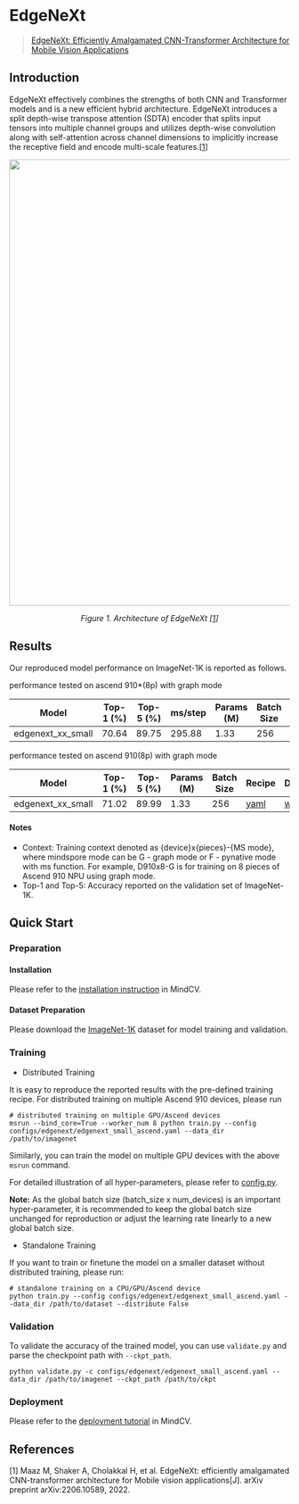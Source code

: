# EdgeNeXt

> [EdgeNeXt: Efficiently Amalgamated CNN-Transformer Architecture for Mobile Vision Applications](https://arxiv.org/abs/2206.10589)

## Introduction

EdgeNeXt effectively combines the strengths of both CNN and Transformer models and is a
new efficient hybrid architecture. EdgeNeXt introduces a split depth-wise transpose
attention (SDTA) encoder that splits input tensors into multiple channel groups and
utilizes depth-wise convolution along with self-attention across channel dimensions
to implicitly increase the receptive field and encode multi-scale features.[[1](#references)]

<p align="center">
  <img src="https://user-images.githubusercontent.com/52945530/210045582-d31f832d-22e0-47bd-927f-74cf2daed91a.png" width=800 />
</p>
<p align="center">
  <em>Figure 1. Architecture of EdgeNeXt [<a href="#references">1</a>] </em>
</p>

## Results

Our reproduced model performance on ImageNet-1K is reported as follows.

performance tested on ascend 910*(8p) with graph mode

<div align="center">

| Model             | Top-1 (%) | Top-5 (%) | ms/step | Params (M) | Batch Size | Recipe                                                                                                   | Download                                                                                                        |
| ----------------- | --------- | --------- | ------- | ---------- | ---------- | -------------------------------------------------------------------------------------------------------- | --------------------------------------------------------------------------------------------------------------- |
| edgenext_xx_small | 70.64     | 89.75     | 295.88  | 1.33       | 256        | [yaml](https://github.com/mindspore-lab/mindcv/blob/main/configs/edgenext/edgenext_xx_small_ascend.yaml) | [weights](https://download-mindspore.osinfra.cn/toolkits/mindcv/edgenext/edgenext_xx_small-cad13d2c-910v2.ckpt) |


</div>

performance tested on ascend 910(8p) with graph mode

<div align="center">

| Model             | Top-1 (%) | Top-5 (%) | Params (M) | Batch Size | Recipe                                                                                                   | Download                                                                                          |
| ----------------- | --------- | --------- | ---------- | ---------- | -------------------------------------------------------------------------------------------------------- | ------------------------------------------------------------------------------------------------- |
| edgenext_xx_small | 71.02     | 89.99     | 1.33       | 256           | [yaml](https://github.com/mindspore-lab/mindcv/blob/main/configs/edgenext/edgenext_xx_small_ascend.yaml) | [weights](https://download.mindspore.cn/toolkits/mindcv/edgenext/edgenext_xx_small-afc971fb.ckpt) |


</div>

#### Notes

- Context: Training context denoted as {device}x{pieces}-{MS mode}, where mindspore mode can be G - graph mode or F - pynative mode with ms function. For example, D910x8-G is for training on 8 pieces of Ascend 910 NPU using graph mode.
- Top-1 and Top-5: Accuracy reported on the validation set of ImageNet-1K.

## Quick Start

### Preparation

#### Installation

Please refer to the [installation instruction](https://github.com/mindspore-lab/mindcv#installation) in MindCV.

#### Dataset Preparation

Please download the [ImageNet-1K](https://www.image-net.org/challenges/LSVRC/2012/index.php) dataset for model training and validation.

### Training

* Distributed Training

It is easy to reproduce the reported results with the pre-defined training recipe. For distributed training on multiple Ascend 910 devices, please run

```shell
# distributed training on multiple GPU/Ascend devices
msrun --bind_core=True --worker_num 8 python train.py --config configs/edgenext/edgenext_small_ascend.yaml --data_dir /path/to/imagenet
```


Similarly, you can train the model on multiple GPU devices with the above `msrun` command.

For detailed illustration of all hyper-parameters, please refer to [config.py](https://github.com/mindspore-lab/mindcv/blob/main/config.py).

**Note:**  As the global batch size  (batch_size x num_devices) is an important hyper-parameter, it is recommended to keep the global batch size unchanged for reproduction or adjust the learning rate linearly to a new global batch size.

* Standalone Training

If you want to train or finetune the model on a smaller dataset without distributed training, please run:

```shell
# standalone training on a CPU/GPU/Ascend device
python train.py --config configs/edgenext/edgenext_small_ascend.yaml --data_dir /path/to/dataset --distribute False
```

### Validation

To validate the accuracy of the trained model, you can use `validate.py` and parse the checkpoint path with `--ckpt_path`.

```
python validate.py -c configs/edgenext/edgenext_small_ascend.yaml --data_dir /path/to/imagenet --ckpt_path /path/to/ckpt
```

### Deployment

Please refer to the [deployment tutorial](https://mindspore-lab.github.io/mindcv/tutorials/deployment/) in MindCV.

## References

<!--- Guideline: Citation format should follow GB/T 7714. -->
[1] Maaz M, Shaker A, Cholakkal H, et al. EdgeNeXt: efficiently amalgamated CNN-transformer architecture for Mobile vision applications[J]. arXiv preprint arXiv:2206.10589, 2022.

